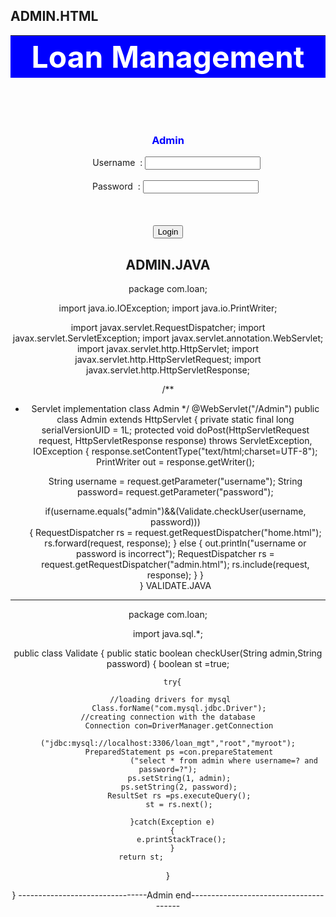 ADMIN.HTML
--------------
<html>
<head>
<meta http-equiv="Content-Language" content="en-us">
<meta http-equiv="Content-Type" content="text/html; charset=windows-1252">
</head><title>Admin</title>
<style>
thead th { text-align:center; background:blue; color:white; width:1850px; height:20px}</style>
<body>
<p>
<table>
<thead>
<tr>
<th><font size="50">Loan Management</font></th>
</tr>
</thead>
</table></p><br><br><br>
<form action="Admin" method="post">
<div style="text-align:center">
<h3 style="color:blue;">Admin</h3>
 &nbsp;&nbsp;&nbsp; &nbsp;&nbsp;&nbsp;Username&nbsp;&nbsp;:
  <input type="text" name="username"><br><br>
  &nbsp;&nbsp;&nbsp;&nbsp;&nbsp;&nbsp;Password&nbsp;&nbsp;:
  <input type="password" name="password"><br><br>
 &nbsp; <br><br>
 <input type="submit" value="Login"/>
 
 ADMIN.JAVA
 ----------------
package com.loan;

import java.io.IOException;
import java.io.PrintWriter;

import javax.servlet.RequestDispatcher;
import javax.servlet.ServletException;
import javax.servlet.annotation.WebServlet;
import javax.servlet.http.HttpServlet;
import javax.servlet.http.HttpServletRequest;
import javax.servlet.http.HttpServletResponse;

/**
 * Servlet implementation class Admin
 */
@WebServlet("/Admin")
public class Admin extends HttpServlet {
	private static final long serialVersionUID = 1L;
	protected void doPost(HttpServletRequest request, HttpServletResponse response)
            throws ServletException, IOException {
	response.setContentType("text/html;charset=UTF-8");
    PrintWriter out = response.getWriter();
    
    String username = request.getParameter("username");
    String password= request.getParameter("password");
    
    if(username.equals("admin")&&(Validate.checkUser(username, password)))      
    {
        RequestDispatcher rs = request.getRequestDispatcher("home.html");
        rs.forward(request, response);
    }
     else
    {
    	out.println("username or password is incorrect");
       RequestDispatcher rs = request.getRequestDispatcher("admin.html");
       rs.include(request, response);
    }
}  
}
VALIDATE.JAVA
----------------

package com.loan;

import java.sql.*;

public class Validate
 {
     public static boolean checkUser(String admin,String password) 
     {
      boolean st =true;
      
      try{

	 //loading drivers for mysql
         Class.forName("com.mysql.jdbc.Driver");
     //creating connection with the database 
         Connection con=DriverManager.getConnection
                        ("jdbc:mysql://localhost:3306/loan_mgt","root","myroot");
         PreparedStatement ps =con.prepareStatement
                             ("select * from admin where username=? and password=?");
         ps.setString(1, admin);
         ps.setString(2, password);
         ResultSet rs =ps.executeQuery();
         st = rs.next();
        
      }catch(Exception e)
      {
          e.printStackTrace();
      }
         return st;                 
  }

}
--------------------------------Admin end---------------------------------------
